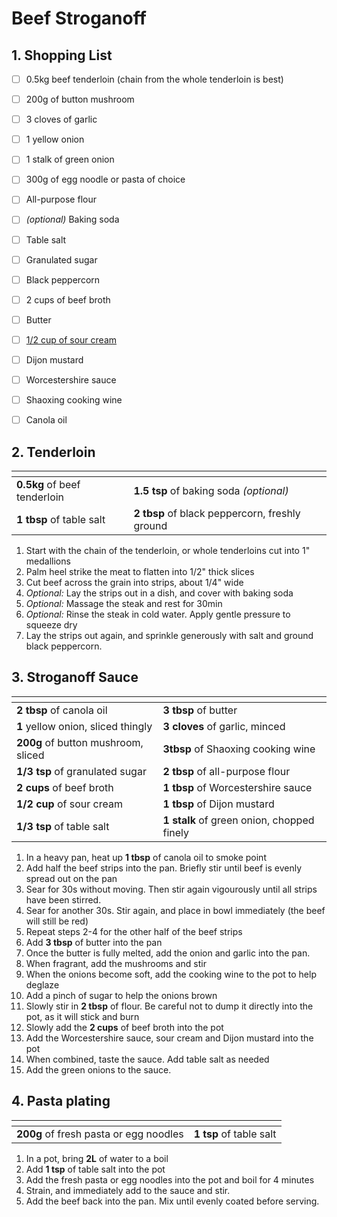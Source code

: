 # Beef Stroganoff

## 1. Shopping List
- [ ] 0.5kg beef tenderloin (chain from the whole tenderloin is best)
- [ ] 200g of button mushroom
- [ ] 3 cloves of garlic
- [ ] 1 yellow onion
- [ ] 1 stalk of green onion
- [ ] 300g of egg noodle or pasta of choice
- [ ] All-purpose flour
- [ ] *(optional)* Baking soda
- [ ] Table salt
- [ ] Granulated sugar
- [ ] Black peppercorn
- [ ] 2 cups of beef broth
- [ ] Butter
- [ ] [1/2 cup of sour cream][1]
- [ ] Dijon mustard
- [ ] Worcestershire sauce
- [ ] Shaoxing cooking wine
- [ ] Canola oil


## 2. Tenderloin
|<!-- -->|<!-- -->|
|---|---|
| **0.5kg** of beef tenderloin | **1.5 tsp** of baking soda *(optional)* |
| **1 tbsp** of table salt | **2 tbsp** of black peppercorn, freshly ground |

1. Start with the chain of the tenderloin, or whole tenderloins cut into 1" medallions
2. Palm heel strike the meat to flatten into 1/2" thick slices
3. Cut beef across the grain into strips, about 1/4" wide
4. *Optional:* Lay the strips out in a dish, and cover with baking soda
5. *Optional:* Massage the steak and rest for 30min
6. *Optional:* Rinse the steak in cold water. Apply gentle pressure to squeeze dry
7. Lay the strips out again, and sprinkle generously with salt and ground black peppercorn.

## 3. Stroganoff Sauce
|<!-- -->|<!-- -->|
|---|---|
| **2 tbsp** of canola oil | **3 tbsp** of butter |
| **1** yellow onion, sliced thingly | **3 cloves** of garlic, minced | 
|**200g** of button mushroom, sliced | **3tbsp** of Shaoxing cooking wine |
| **1/3 tsp** of granulated sugar | **2 tbsp** of all-purpose flour |
| **2 cups** of beef broth | **1 tbsp** of Worcestershire sauce |
| **1/2 cup** of sour cream | **1 tbsp** of Dijon mustard |
| **1/3 tsp** of table salt | **1 stalk** of green onion, chopped finely |

1. In a heavy pan, heat up **1 tbsp** of canola oil to smoke point
2. Add half the beef strips into the pan. Briefly stir until beef is evenly spread out on the pan
3. Sear for 30s without moving. Then stir again vigourously until all strips have been stirred.
4. Sear for another 30s. Stir again, and place in bowl immediately (the beef will still be red)
5. Repeat steps 2-4 for the other half of the beef strips
6. Add **3 tbsp** of butter into the pan
7. Once the butter is fully melted, add the onion and garlic into the pan.
8. When fragrant, add the mushrooms and stir
9. When the onions become soft, add the cooking wine to the pot to help deglaze
10. Add a pinch of sugar to help the onions brown
11. Slowly stir in **2 tbsp** of flour. Be careful not to dump it directly into the pot, as it will stick and burn
12. Slowly add the **2 cups** of beef broth into the pot
13. Add the Worcestershire sauce, sour cream and Dijon mustard into the pot
14. When combined, taste the sauce. Add table salt as needed
15. Add the green onions to the sauce.

## 4. Pasta plating
|<!-- -->|<!-- -->|
|---|---|
| **200g** of fresh pasta or egg noodles | **1 tsp** of table salt|

1. In a pot, bring **2L** of water to a boil
2. Add **1 tsp** of table salt into the pot 
3. Add the fresh pasta or egg noodles into the pot and boil for 4 minutes
4. Strain, and immediately add to the sauce and stir.
5. Add the beef back into the pan. Mix until evenly coated before serving.

[1]: https://github.com/nanotalks/recipes/blob/master/Spices%20and%20Sauces/Sour%20Cream.md
